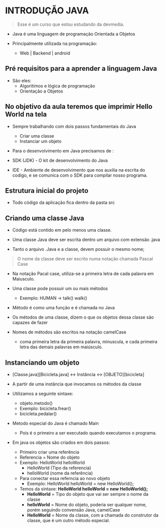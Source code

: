# INTRODUÇÃO JAVA

> Esse é um curso que estou estudando da devmedia.

- Java é uma linguagem de programação Orientada a Objetos

- Principalmente utilizada na programação:

  - Web | Backend | android

## Pré requisitos para a aprender a linguagem Java

- São eles:
  - Algoritimos e lógica de programação
  - Orientação a Objetos

## No objetivo da aula teremos que imprimir Hello World na tela

- Sempre trabalhando com dois passos fundamentais do Java
  - Criar uma classe
  - Instanciar um objeto

- Para o desenvolvimento em Java precisamos de :
- SDK (JDK) - O kit de desenvolvimento do Java
- IDE - Ambiente de desenvolvimento que nos auxilia na escrita do codigo, e se comunica com o SDK para compilar nosso programa.

## Estrutura inicial do projeto

- Todo código da aplicação fica dentro da pasta src

## Criando uma classe Java

- Código está contido em pelo menos uma classe.

- Uma classe Java deve ser escrita dentro um arquivo com extensão .java

- Tanto o arquivo .Java e a classe, devem possuir o mesmo nome;

> O nome da classe deve ser escrito numa notação chamada Pascal Case

- Na notação Pacal case, utiliza-se a primeira letra de cada palavra em Maiusculo.

- Uma classe pode possuir um ou mais métodos
  - Exemplo: HUMAN -> talk() walk()

- Método é como uma função e é chamada no Java

- Os métodos de uma classe, dizem o que os objetos dessa classe são capazes de fazer

- Nomes de métodos são escritos na notação camelCase
  - coma primeira letra da primeira palavra, minuscula, e cada primeira letra das demais palavras em maiúsculo.

## Instanciando um objeto

- [Classe.java][Bicicleta.java] <-> Instância <-> [OBJETO][bicicleta]

- A partir de uma instância que invocamos os métodos da classe

- Utilizamos a seguinte sintaxe:

  - objeto.metodo()
  - Exemplo: bicicleta.frear()
  - bicicleta.pedalar()

- Metodo especial do Java é chamado Main
  - Pois é o primeiro a ser executado quando executamos o programa.

- Em java os objetos são criados em dois passos:
  - Primeiro criar uma referência
  - Referencia = Nome do objeto
  - Exemplo: HelloWorld helloWorld
    - HelloWorld (Tipo da referencia)
    - helloWorld (nome da referência)
  - Para conectar essa referncia ao novo objeto
    - Exemplo: HelloWorld helloWorld = new HelloWorld();
  - Temos  da sintaxe: **HelloWorld helloWorld = new HelloWorld();**
    - **HelloWorld** = Tipo do objeto que vai ser sempre o nome da classe
    - **helloWorld** = Nome do objeto, poderia ser qualquer nome, porém seguindo  convensão Java, camelCase
    - **HelloWorld** = Nome da classe, com a chamada do construtor da classe, que é um outro método especial.